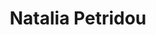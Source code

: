 ---
title: "Natalia Petridou"
presenter_id: natalia_petridou
permalink: /member_full_publications/natalia_petridou
layout: member_all_publications
---